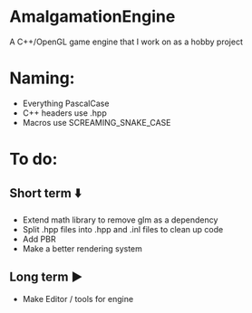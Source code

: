 # AmalgamationEngine
A C++/OpenGL game engine that I work on as a hobby project

# Naming:
* Everything PascalCase
* C++ headers use .hpp
* Macros use SCREAMING_SNAKE_CASE

# To do:
## Short term :arrow_down:
* Extend math library to remove glm as a dependency
* Split .hpp files into .hpp and .inl files to clean up code
* Add PBR
* Make a better rendering system

## Long term :arrow_forward:
* Make Editor / tools for engine
